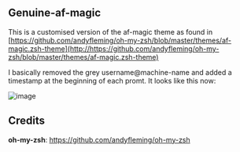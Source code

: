 ## Genuine-af-magic

This is a customised version of the af-magic theme as found in [https://github.com/andyfleming/oh-my-zsh/blob/master/themes/af-magic.zsh-theme](http://https://github.com/andyfleming/oh-my-zsh/blob/master/themes/af-magic.zsh-theme)  

I basically removed the grey username@machine-name and added a timestamp at the beginning of each promt. It looks like this now:

![image](http://https://github.com/TheGenuine/genuine-af-magic/screenshot.png)

## Credits

**oh-my-zsh**: https://github.com/andyfleming/oh-my-zsh